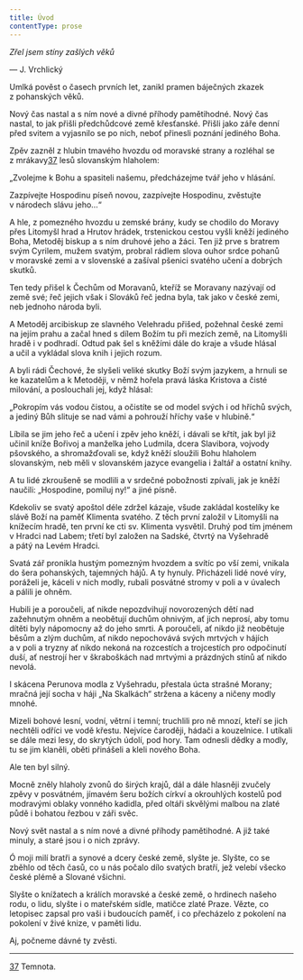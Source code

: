 ```yaml
---
title: Úvod
contentType: prose
---
```


<section>

_Zřel jsem stíny zašlých věků_

— J. Vrchlický

Umlká pověst o časech prvních let, zanikl pramen báječných zkazek z pohanských věků.

Nový čas nastal a s ním nové a divné příhody pamětihodné. Nový čas nastal, to jak přišli předchůdcové země křesťanské. Přišli jako záře denní před svitem a vyjasnilo se po nich, neboť přinesli poznání jediného Boha.

Zpěv zazněl z hlubin tmavého hvozdu od moravské strany a rozléhal se z mrákavy[37](./resources/undefined) lesů slovanským hlaholem:

„Zvolejme k Bohu a spasiteli našemu, předcházejme tvář jeho v hlásání.

Zazpívejte Hospodinu píseň novou, zazpívejte Hospodinu, zvěstujte v národech slávu jeho…“

A hle, z pomezného hvozdu u zemské brány, kudy se chodilo do Moravy přes Litomyšl hrad a Hrutov hrádek, trstenickou cestou vyšli kněží jediného Boha, Metoděj biskup a s ním druhové jeho a žáci. Ten již prve s bratrem svým Cyrilem, mužem svatým, probral rádlem slova ouhor srdce pohanů v moravské zemi a v slovenské a zašíval pšenici svatého učení a dobrých skutků.

Ten tedy přišel k Čechům od Moravanů, kteříž se Moravany nazývají od země své; řeč jejich však i Slováků řeč jedna byla, tak jako v české zemi, neb jednoho národa byli.

A Metoděj arcibiskup ze slavného Velehradu přišed, požehnal české zemi na jejím prahu a začal hned s dílem Božím tu při mezích země, na Litomyšli hradě i v podhradí. Odtud pak šel s kněžími dále do kraje a všude hlásal a učil a vykládal slova knih i jejich rozum.

A byli rádi Čechové, že slyšeli veliké skutky Boží svým jazykem, a hrnuli se ke kazatelům a k Metoději, v němž hořela pravá láska Kristova a čisté milování, a poslouchali jej, když hlásal:

„Pokropím vás vodou čistou, a očistíte se od model svých i od hříchů svých, a jediný Bůh slituje se nad vámi a pohrouží hříchy vaše v hlubině.“

Líbila se jim jeho řeč a učení i zpěv jeho kněží, i dávali se křtít, jak byl již učinil kníže Bořivoj a manželka jeho Ludmila, dcera Slavibora, vojvody pšovského, a shromažďovali se, když kněží sloužili Bohu hlaholem slovanským, neb měli v slovanském jazyce evangelia i žaltář a ostatní knihy.

A tu lidé zkroušeně se modlili a v srdečné pobožnosti zpívali, jak je kněží naučili: „Hospodine, pomiluj ny!“ a jiné písně.

Kdekoliv se svatý apoštol déle zdržel kázaje, všude zakládal kostelíky ke slávě Boží na paměť Klimenta svatého. Z těch první založil v Litomyšli na knížecím hradě, ten první ke cti sv. Klimenta vysvětil. Druhý pod tím jménem v Hradci nad Labem; třetí byl založen na Sadské, čtvrtý na Vyšehradě a pátý na Levém Hradci.

Svatá zář pronikla hustým pomezným hvozdem a svítíc po vší zemi, vnikala do šera pohanských, tajemných hájů. A ty hynuly. Přicházeli lidé nové víry, poráželi je, káceli v nich modly, rubali posvátné stromy v poli a v úvalech a pálili je ohněm.

Hubili je a poroučeli, ať nikde nepozdvihují novorozených dětí nad zažehnutým ohněm a neobětují duchům ohnivým, ať jich neprosí, aby tomu dítěti byly nápomocny až do jeho smrti. A poroučeli, ať nikdo již neobětuje běsům a zlým duchům, ať nikdo nepochovává svých mrtvých v hájích a v poli a tryzny ať nikdo nekoná na rozcestích a trojcestích pro odpočinutí duší, ať nestrojí her v škraboškách nad mrtvými a prázdných stínů ať nikdo nevolá.

I skácena Perunova modla z Vyšehradu, přestala úcta strašné Morany; mračná její socha v háji „Na Skalkách“ stržena a káceny a ničeny modly mnohé.

Mizeli bohové lesní, vodní, větrní i temní; truchlili pro ně mnozí, kteří se jich nechtěli odříci ve vodě křestu. Nejvíce čaroději, hádači a kouzelnice. I utíkali se dále mezi lesy, do skrytých údolí, pod hory. Tam odnesli dědky a modly, tu se jim klaněli, oběti přinášeli a kleli nového Boha.

Ale ten byl silný.

Mocně zněly hlaholy zvonů do širých krajů, dál a dále hlasněji zvučely zpěvy v posvátném, jímavém šeru božích církví a okrouhlých kostelů pod modravými oblaky vonného kadidla, před oltáři skvělými malbou na zlaté půdě i bohatou řezbou v záři svěc.

Nový svět nastal a s ním nové a divné příhody pamětihodné. A již také minuly, a staré jsou i o nich zprávy.

Ó moji milí bratři a synové a dcery české země, slyšte je. Slyšte, co se zběhlo od těch časů, co u nás počalo dílo svatých bratří, jež velebí všecko české plémě a Slované všichni.

Slyšte o knížatech a králích moravské a české země, o hrdinech našeho rodu, o lidu, slyšte i o mateřském sídle, matičce zlaté Praze. Vězte, co letopisec zapsal pro vaši i budoucích paměť, i co přecházelo z pokolení na pokolení v živé knize, v paměti lidu.

Aj, počneme dávné ty zvěsti.

* * *

[37](./resources/undefined) Temnota.

</section>
